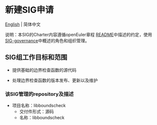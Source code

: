 
# 新建SIG申请
[English](./libboundscheck.md) | 简体中文


说明：本SIG的Charter内容遵循openEuler章程 [README](/zh/governance/README.md)中描述的约定，使用[SIG-governance](/zh/technical-committee/governance/SIG-governance.md)中概述的角色和组织管理。

## SIG组工作目标和范围

 - 提供基础的边界检查函数的源代码

 - 处理边界检查函数的版本发布、更新以及维护

 ### 该SIG管理的repository及描述

- 项目名称：libboundscheck
  - 交付件形式：源码
  - 名称：libboundscheck

